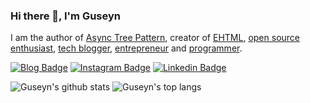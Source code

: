 <!--
**Guseyn/guseyn** is a ✨ _special_ ✨ repository because its `README.md` (this file) appears on your GitHub profile.

Here are some ideas to get you started:

- 🔭 I’m currently working on ...
- 🌱 I’m currently learning ...
- 👯 I’m looking to collaborate on ...
- 🤔 I’m looking for help with ...
- 💬 Ask me about ...
- 📫 How to reach me: ...
- 😄 Pronouns: ...
- ⚡ Fun fact: ...
-->

### Hi there 👋, I'm Guseyn

I am the author of [Async Tree Pattern](https://guseyn.com/pdf/Async_Tree_Pattern.pdf), creator of [EHTML](https://github.com/Guseyn/EHTML), [open source enthusiast](https://guseyn.com/stuff/projects?v=1.0.227), [tech blogger](https://guseyn.com), [entrepreneur](https://guseyn.com/stuff/about#entrepreneur) and [programmer](https://guseyn.com/stuff/about#programmer).

[![Blog Badge](https://img.shields.io/badge/-guseyn.com-red?style=flat-square&logoColor=white&link=https://guseyn.com)](https://guseyn.com)
[![Instagram Badge](https://img.shields.io/badge/-guseyn-orchid?style=flat-square&logo=instagram&logoColor=white&link=https://instagram.com/guseyn.4u)](https://instagram.com/guseyn.4u)
[![Linkedin Badge](https://img.shields.io/badge/-guseyn-blue?style=flat-square&logo=Linkedin&logoColor=white&link=https://www.linkedin.com/in/guseyn-ismayylov-111bb1179/)](https://www.linkedin.com/in/guseyn-ismayylov-111bb1179/)

![Guseyn's github stats](https://github-readme-stats.vercel.app/api?username=guseyn&show_icons=true&theme=default&disable_animations=true&count_private=true&hide_rank=true&include_all_commits=true&custom_title=GitHub%20Stats&line_height=20&bg_color=ffffff00)
![Guseyn's top langs](https://github-readme-stats.vercel.app/api/top-langs/?username=guseyn&hide=C,R&layout=compact&bg_color=ffffff00&langs_count=10)
